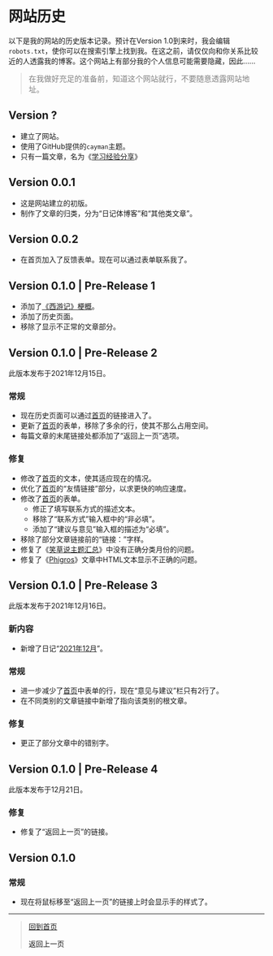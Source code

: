 # 网站历史

以下是我的网站的历史版本记录。预计在Version 1.0到来时，我会编辑`robots.txt`，使你可以在搜索引擎上找到我。在这之前，请仅仅向和你关系比较近的人透露我的博客。这个网站上有部分我的个人信息可能需要隐藏，因此……

><a style="color:grey;font-size:15px">在我做好充足的准备前，知道这个网站就行，不要随意透露网站地址。</a>

## Version ?

- 建立了网站。
- 使用了GitHub提供的`cayman`主题。
- 只有一篇文章，名为《[学习经验分享](学习经验分享.md)》

## Version 0.0.1

- 这是网站建立的初版。
- 制作了文章的归类，分为“日记体博客”和“其他类文章”。

## Version 0.0.2

- 在首页加入了反馈表单。现在可以通过表单联系我了。

## Version 0.1.0 | Pre-Release 1

- 添加了[《西游记》梗概](《西游记》梗概.md)。
- 添加了历史页面。
- 移除了显示不正常的文章部分。

## Version 0.1.0 | Pre-Release 2

此版本发布于2021年12月15日。

### 常规

- 现在历史页面可以通过[首页](../README.md)的链接进入了。
- 更新了[首页](../README.md)的表单，移除了多余的行，使其不那么占用空间。
- 每篇文章的末尾链接处都添加了“返回上一页”选项。

### 修复

- 修改了[首页](../README.md)的文本，使其适应现在的情况。
- 优化了[首页](../README.md)的“友情链接”部分，以求更快的响应速度。
- 修改了[首页](../README.md)的表单。
    - 修正了填写联系方式的描述文本。
    - 移除了“联系方式”输入框中的“非必填”。
    - 添加了“建议与意见”输入框的描述为“必填”。
- 移除了部分文章链接前的“链接：”字样。
- 修复了《[笑草说主题汇总](笑草说.md)》中没有正确分类月份的问题。
- 修复了《[Phigros](Phigros.md)》文章中HTML文本显示不正确的问题。

## Version 0.1.0 | Pre-Release 3

此版本发布于2021年12月16日。

### 新内容

- 新增了日记“[2021年12月](../Daily/2021.12.md)”。

### 常规

- 进一步减少了[首页](../README.md)中表单的行，现在“意见与建议”栏只有2行了。
- 在不同类别的文章链接中新增了指向该类别的根文章。

### 修复

- 更正了部分文章中的错别字。

## Version 0.1.0 | Pre-Release 4

此版本发布于12月21日。

### 修复

- 修复了“返回上一页”的链接。

## Version 0.1.0

### 常规

- 现在将鼠标移至“返回上一页”的链接上时会显示手的样式了。

---

> [回到首页](../README.md)
>
> <a onClick="javascript :history.back(-1);" style="cursor:pointer">返回上一页</a>